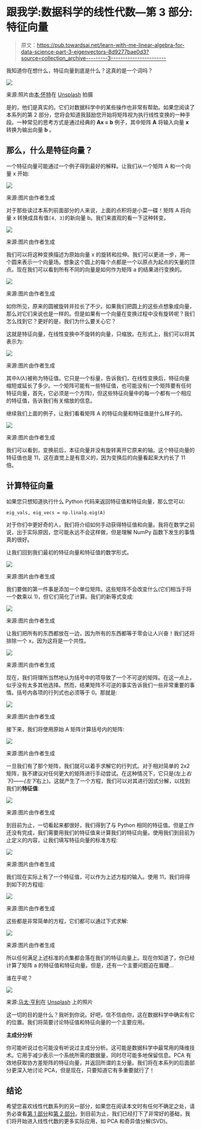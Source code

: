 # 跟我学:数据科学的线性代数—第 3 部分:特征向量

> 原文：<https://pub.towardsai.net/learn-with-me-linear-algebra-for-data-science-part-3-eigenvectors-8d9277bae0d3?source=collection_archive---------3----------------------->

我知道你在想什么，特征向量到底是什么？这真的是一个词吗？

![](img/d7bfa11e2094527b69efaa3189d52c25.png)

来源:照片由[本·怀特](https://unsplash.com/@benwhitephotography?utm_source=unsplash&utm_medium=referral&utm_content=creditCopyText)在 [Unsplash](https://unsplash.com/s/photos/confused?utm_source=unsplash&utm_medium=referral&utm_content=creditCopyText) 拍摄

是的，他们是真实的。它们对数据科学中的某些操作也非常有帮助。如果您阅读了本系列的第 2 部分，您将会知道我鼓励您开始将矩阵视为执行线性变换的一种手段。一种常见的思考方式是通过经典的 **Ax = b** 例子，其中矩阵 **A** 将输入向量 **x** 转换为输出向量 **b** 。

## 那么，什么是特征向量？

一个特征向量可能通过一个例子得到最好的解释。让我们从一个矩阵 A 和一个向量 x 开始:

![](img/8ffe717e28ab7180130ccfcb673b2a53.png)

来源:图片由作者生成

对于那些读过本系列前面部分的人来说，上面的点积将是小菜一碟！矩阵 A 将向量 x 转换成具有值`[4, 3]`的新向量 b。我们来直观的看一下这种转变。

![](img/c155e498ace40ce65742721684b66405.png)

来源:图片由作者生成

我们可以将这种变换描述为原始向量 x 的旋转和拉伸。我们可以更进一步，用一个圆来表示一个向量场。想象这个圆上的每个点都是一个以原点为起点的矢量的顶点。现在我们可以看到所有不同的向量是如何作为矩阵 a 的结果进行变换的。

![](img/6573295ae817678ab7a94bac66120e1d.png)

来源:图片由作者生成

如你所见，原来的圆被旋转并拉长了不少。如果我们把圆上的这些点想象成向量，那么对它们来说也是一样的。但是如果有一个向量在变换过程中没有旋转呢？我们怎么找到它？更好的是，我们为什么要关心它？

这就是特征向量，在线性变换中不旋转的向量，只缩放。在形式上，我们可以将其表示为:

![](img/bb15464f95cca9e44c3820a7be15add0.png)

来源:图片由作者生成

其中λ(λ)被称为特征值。它只是一个标量，告诉我们，在线性变换后，特征向量缩短或延长了多少。一个矩阵可能有一些特征值，也可能没有(一个矩阵要有任何特征向量，首先，它必须是一个方阵)，但这些特征向量中的每一个都有一个相应的特征值，告诉我们有关缩放的信息。

继续我们上面的例子，让我们看看矩阵 A 的特征向量和特征值是什么样子的。

![](img/c5b6ee2075599f63ced70992f4bcce89.png)

来源:图片由作者生成

我们可以看到，变换前后，本征向量并没有旋转离开它原来的轴。这个特征向量的特征值也是 11，这在直觉上是有意义的，因为变换后的向量看起来大约长了 11 倍。

## 计算特征向量

如果您只想知道执行什么 Python 代码来返回特征值和特征向量，那么您可以:

`eig_vals, eig_vecs = np.linalg.eig(A)`

对于你们中更好奇的人，我们将介绍如何手动获得特征值和向量。我将在数学之前说，出于实际原因，您可能永远不会这样做，但是理解 NumPy 函数下发生的事情真的很好。

让我们回到我们最初的特征向量和特征值的数学形式。

![](img/bb15464f95cca9e44c3820a7be15add0.png)

来源:图片由作者生成

我们要做的第一件事是添加一个单位矩阵。这些矩阵不会改变什么(它们相当于将一个数乘以 1)，但它们简化了计算。我们的新等式变成:

![](img/7d8583f4e3a71815a43407a17af8c4ab.png)

来源:图片由作者生成

让我们把所有的东西都放在一边，因为所有的东西都等于零会让人兴奋！我们还将排除一个 x，因为这将是一个共性。

![](img/ffa14edf3bc5ba9df28b9fb95de2b74d.png)

来源:图片由作者生成

现在，我们将理所当然地认为括号中的项导致了一个不可逆的矩阵。在这一点上，似乎没有太多其他选择。然而，结果矩阵不可逆的事实告诉我们一些非常重要的事情。括号内各项的行列式也必须等于 0。那就是:

![](img/ecd4ccbdfae8c4b6b1cc49ae82f64fbe.png)

来源:图片由作者生成

接下来，我们将使用原始 A 矩阵计算括号内的矩阵:

![](img/06c0b88d006105a0f23a51ef3fd1db9d.png)

来源:图片由作者生成

一旦我们有了那个矩阵，我们就可以着手求解它的行列式。对于相对简单的 2x2 矩阵，我不建议对任何更大的矩阵进行手动尝试。在这种情况下，它只是(左上*右下)——(左下*右上)。这就产生了一个方程，我们可以对其进行因式分解，以找到我们的**特征值**:

![](img/195ac6f46f992a3669ff79cbd8f9a5cd.png)

来源:图片由作者生成

到目前为止，一切看起来都很好，我们得到了与 Python 相同的特征值。但是工作还没有完成，我们需要用我们的特征值来计算我们的特征向量。使用我们到目前为止定义的内容，让我们填写特征向量的标准方程:

![](img/dd1a8f3aa145d8d6b4954f4ddfabdb71.png)

来源:图片由作者生成

我们现在实际上有了一个特征值，可以作为上述方程的输入。使用 11，我们将得到如下的方程组:

![](img/b0585cd1d6523d2e5c4804889ea0d66d.png)

来源:图片由作者生成

这些都是非常简单的方程，它们都可以通过下式求解:

![](img/a668dbf4422a13cdcc6acaa4424f5b65.png)

来源:图片由作者生成

所以任何满足上述标准的点集都会落在我们的特征向量上。现在你知道了，你已经计算了矩阵 a 的特征值和特征向量。但是，还有一个主要问题迫在眉睫…

谁在乎呢？

![](img/831e92117cf913a95fc6f7f1d9c4101c.png)

来源:[马太·亨利](https://unsplash.com/@matthewhenry?utm_source=unsplash&utm_medium=referral&utm_content=creditCopyText)在 [Unsplash](https://unsplash.com/s/photos/bored?utm_source=unsplash&utm_medium=referral&utm_content=creditCopyText) 上的照片

这一切的目的是什么？我听到你说。好吧，信不信由你，这在数据科学中确实有它的位置。我们将简要讨论特征值和特征向量的一个主要应用。

**主成分分析**

你可能听说过也可能没有听说过主成分分析。这可能是数据科学中最常用的降维技术。它用于减少表示一个系统所需的数据量，同时尽可能多地保留信息。PCA 有效地获取协方差矩阵的特征向量，并返回所谓的主分量。我们将在本系列的后面部分更深入地讨论 PCA，但是现在，只要知道它有多重要就行了！

## 结论

希望您喜欢线性代数系列的另一部分，如果您在阅读本文时有任何不确定之处，请务必查看[第 1 部分](https://matthew-macias.medium.com/learn-with-me-linear-algebra-for-data-science-part-1-802164c3eac9)和[第 2 部分](https://matthew-macias.medium.com/learn-with-me-linear-algebra-for-data-science-part-2-9a3b75b8b80d)。到目前为止，我们已经打下了非常好的基础，我们将开始进入线性代数的更多实际应用，如 PCA 和奇异值分解(SVD)。